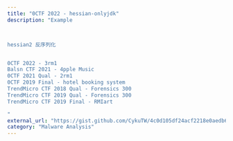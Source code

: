 ```yaml
---
title: "0CTF 2022 - hessian-onlyjdk"
description: "Example



hessian2 反序列化


0CTF 2022 - 3rm1
Balsn CTF 2021 - 4pple Music
0CTF 2021 Qual - 2rm1
0CTF 2019 Final - hotel booking system
TrendMicro CTF 2018 Qual - Forensics 300
TrendMicro CTF 2019 Qual - Forensics 300
TrendMicro CTF 2019 Final - RMIart

"
external_url: "https://gist.github.com/CykuTW/4c0d105df24acf2218e0aedb67661da9"
category: "Malware Analysis"
---
```

